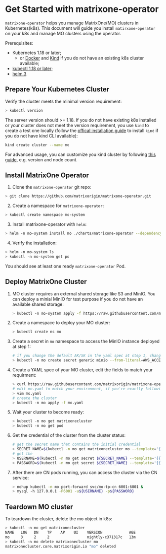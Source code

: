 # Get Started with matrixone-operator

`matrixone-operator` helps you manage MatrixOne(MO) clusters in Kubernetes(k8s). This document will guide you install `matirxone-operator` on your k8s and manage MO clusters using the operator.

Prerequisites:

- Kubernetes 1.18 or later;
   - or [Docker](https://docs.docker.com/engine/install/) and [Kind](https://kind.sigs.k8s.io/docs/user/quick-start/#installation) if you do not have an existing k8s cluster available;
- [kubectl 1.18 or later](https://kubernetes.io/docs/tasks/tools/);
- [helm 3](https://helm.sh/docs/intro/install/).

## Prepare Your Kubernetes Cluster

Verify the cluster meets the minimal version requirement:

```bash
> kubectl version
```

The server version should >= 1.18.
If you do not have existing k8s installed or your cluster does not meet the version requirement, you use `kind` to create a test one locally (follow the [offical installation guide](https://kind.sigs.k8s.io/docs/user/quick-start/#installation) to install `kind` if you do not have kind CLI available):

```bash
kind create cluster --name mo
```

For advanced usage, you can customize you kind cluster by following [this guide](https://kind.sigs.k8s.io/docs/user/configuration/), e.g. version and node count.

## Install MatrixOne Operator

1. Clone the `matrixone-operator` git repo:

```bash
> git clone https://github.com/matrixorigin/matrixone-operator.git
```

2. Create a namespace for `matrixone-operator`:

```bash
> kubectl create namespace mo-system
```

3. Install matrixone-operator with `helm`:

```bash
> helm -n mo-system install mo ./charts/matrixone-operator --dependency-update
```

4. Verify the installation:

```bash
> helm -n mo-system ls
> kubectl -n mo-system get po
```

You should see at least one ready `matrixone-operator` Pod.

## Deploy MatrixOne Cluster

1. MO cluster requires an external shared storage like S3 and MinIO. You can deploy a minial MinIO for test purpose if you do not have an available shared storage:

    ```bash
    > kubectl -n mo-system apply -f https://raw.githubusercontent.com/matrixorigin/matrixone-operator/main/examples/minio.yaml
    ```

2. Create a namespace to deploy your MO cluster:

    ```bash
    > kubectl create ns mo
    ```

3. Create a secret in `mo` namespace to access the MinIO instance deployed at step 1:

    ```bash
    # if you change the default AK/SK in the yaml spec at step 1, change it in this step accordingly
    > kubectl -n mo create secret generic minio --from-literal=AWS_ACCESS_KEY_ID=minio --from-literal=AWS_SECRET_ACCESS_KEY=minio123
    ```

4. Create a YAML spec of your MO cluster, edit the fields to match your requirment:

    ```bash
    > curl https://raw.githubusercontent.com/matrixorigin/matrixone-operator/main/examples/mo-cluster.yaml > mo.yaml
    # edit mo.yaml to match your environment, if you're exactly following this guide so far, no change is required
    > vim mo.yaml
    # create the cluster
    > kubectl -n mo apply -f mo.yaml
    ```

5. Wait your cluster to become ready:

    ```bash
    > kubectl -n mo get matrixonecluster
    > kubectl -n mo get pod
    ```

6. Get the credential of the cluster from the cluster status:

   ```bash
   # get the secret name that contains the initial credential
   > SECRET_NAME=$(kubectl -n mo get matrixonecluster mo --template='{{.status.credentialRef.name}}')
   # get the 
   > USERNAME=$(kubectl -n mo get secret ${SECRET_NAME} --template='{{.data.username}}' | base64 -d)
   > PASSWORD=$(kubectl -n mo get secret ${SECRET_NAME} --template='{{.data.password}}' | base64 -d)
   ```
   
7. After there are CN pods running, you can access the cluster via the CN service:

    ```bash
    > nohup kubectl -n mo port-forward svc/mo-tp-cn 6001:6001 &
    > mysql -h 127.0.0.1 -P6001 -u${USERNAME} -p${PASSWORD}
    ```
   

## Teardown MO cluster

To teardown the cluster, delete the mo object in k8s:

```bash
> kubectl -n mo get matrixonecluster
NAME   LOG   DN    TP    AP    UI    VERSION            AGE
mo     3     2     2                 nightly-c371317c   13m
> kubectl -n mo delete matrixonecluster mo
matrixonecluster.core.matrixorigin.io "mo" deleted
```
